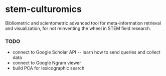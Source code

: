# stem-culturomics
Bibliometric and scientometric advanced tool for meta-information retrieval and visualization, for not reinventing the wheel in STEM field research.

### TODO
- connect to Google Scholar API
-- learn how to send queries and collect data
- connect to Google Ngram viewer
- build PCA for lexicographic search
